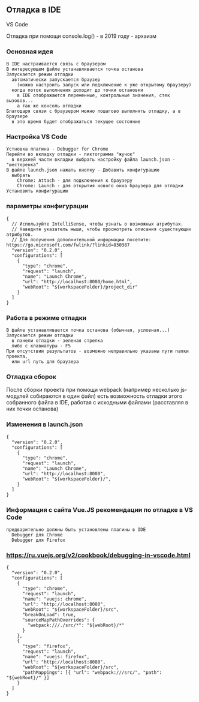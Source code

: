 ## Отладка в IDE
  VS Code

Отладка при помощи console.log() - в 2019 году - архаизм

### Основная идея
    В IDE настраивается связь с браузером
    В интересующем файле устанавливается точка останова
    Запускается режим отладки
      автоматически запускается браузер
        (можно настроить запуск или подключение к уже открытому браузеру)
      когда поток выполнения доходит до точки остановки
        в IDE отображаются переменные, контрольные значения, стек вызовов...
        а так же консоль отладки
    Благодаря связи с браузером можно пошагово выполнять отладку, а в браузере
      в это время будет отображаться текущее состояние

### Настройка VS Code
    Устновка плагина - Debugger for Chrome
    Перейти во вкладку отладки - пиктограмма "жучок"
      в верхней части вкладки выбрать настройку файла launch.json - "шестеренка"
    В файле launch.json нажать кнопку - Добавить конфигурацию
      выбрать
        Chrome: Attach - для подключения к браузеру
        Chrome: Launch - для открытия нового окна браузера для отладки
    Установить конфигурацию

### параметры конфигурации
    {
      // Используйте IntelliSense, чтобы узнать о возможных атрибутах.
      // Наведите указатель мыши, чтобы просмотреть описания существующих атрибутов.
      // Для получения дополнительной информации посетите: https://go.microsoft.com/fwlink/?linkid=830387
      "version": "0.2.0",
      "configurations": [
        {
          "type": "chrome",
          "request": "launch",
          "name": "Launch Chrome",
          "url": "http://localhost:8080/home.html",
          "webRoot": "${workspaceFolder}/project_dir"
        }
      ]
    }

### Работа в режиме отладки
    В файле устанавливается точка останова (обычная, условная...)
    Запускается режим отладки
      в панели отладки - зеленая стрелка
      либо с клавиатуры - F5
    При отсутствии результатов - возможно неправильно указаны пути папки проекта,
      или url путь для браузера

### Отладка сборок
  После сборки проекта при помощи webpack (например несколько js-модулей собираются
    в один файл) есть возможность отладки этого собранного файла в IDE, работая
    с исходными файлами (расставляя в них точки останова)

### Изменения в launch.json
    {
      "version": "0.2.0",
      "configurations": [
        {
          "type": "chrome",
          "request": "launch",
          "name": "Launch Chrome",
          "url": "http://localhost:8080",
          "webRoot": "${workspaceFolder}/",
        }
      ]
    }

### Информация с сайта Vue.JS рекомендации по отладке в VS Code
    предварительно должны быть установлены плагины в IDE
      Debugger для Chrome
      Debugger для Firefox

### https://ru.vuejs.org/v2/cookbook/debugging-in-vscode.html
    {
      "version": "0.2.0",
      "configurations": [
        {
          "type": "chrome",
          "request": "launch",
          "name": "vuejs: chrome",
          "url": "http://localhost:8080",
          "webRoot": "${workspaceFolder}/src",
          "breakOnLoad": true,
          "sourceMapPathOverrides": {
            "webpack:///./src/*": "${webRoot}/*"
          }
        },
        {
          "type": "firefox",
          "request": "launch",
          "name": "vuejs: firefox",
          "url": "http://localhost:8080",
          "webRoot": "${workspaceFolder}/src",
          "pathMappings": [{ "url": "webpack:///src/", "path": "${webRoot}/" }]
        }
      ]
    }
